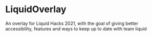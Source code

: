 # LiquidOverlay
An overlay for Liquid Hacks 2021, with the goal of giving better accessibility, features and ways to keep up to date with team liquid
